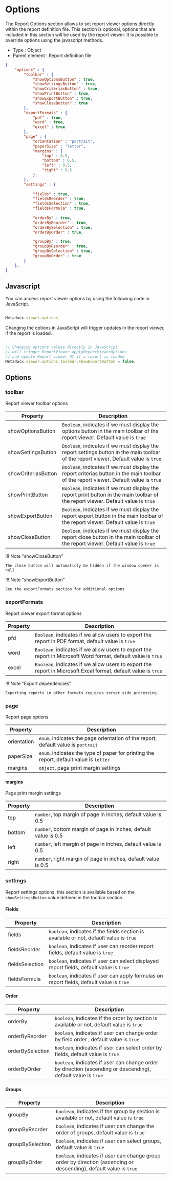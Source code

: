 # Options
The Report Options section allows to set report viewer options directly within the report definition file. This section is optional, options that are included in this section will be used by the report viewer. It is possible to override options using the javascript methods.

- Type : Object
- Parent element : Report definition file

```JSON
{
    "options" : {
        "toolbar" : {
            "showOptionsButton" : true,
            "showSettingsButton" : true,
            "showCriteriasButton" : true,
            "showPrintButton" : true,            
            "showExportButton" : true,
            "showCloseButton" : true
        },
        "exportFormats" : {
            "pdf" : true,
            "word" : true,
            "excel" : true
        },
        "page" : {
            "orientation" : "portrait",
            "paperSize" : "letter",
            "margins" : {
                "top" : 0.5,
                "bottom" : 0.5,
                "left" : 0.5,
                "right" : 0.5
            },
        },
        "settings" : {
            
            "fields" : true,
            "fieldsReorder" : true,
            "fieldsSelection" : true,
            "fieldsFormula" : true,            
            
            "orderBy" : true,
            "orderByReorder" : true,
            "orderBySelection" : true,
            "orderByOrder" : true,

            "groupBy" : true,
            "groupByReorder" : true,
            "groupBySelection" : true,
            "groupByOrder" : true
        }
    },
}
```

## Javascript
You can access report viewer options by using the following code in JavaScript. 

```js

Metadocx.viewer.options

```

Changing the options in JavaScript will trigger updates in the report viewer, if the report is loaded. 

```js

// Changing options values directly in JavaScript 
// will trigger ReportViewer.applyReportViewerOptions 
// and update Report viewer UI if a report is loaded
Metadocx.viewer.options.toolbar.showExportButton = false;

```

## Options

### toolbar

Report viewer toolbar options

| Property            | Description                          |
| ------------------- | ------------------------------------ |
| showOptionsButton | `Boolean`, indicates if we must display the options button in the main toolbar of the report viewer. Default value is `true`  |
| showSettingsButton | `Boolean`, indicates if we must display the report settings button in the main toolbar of the report viewer. Default value is `true` |
| showCriteriasButton | `Boolean`, indicates if we must display the report criterias button in the main toolbar of the report viewer. Default value is `true` |
| showPrintButton | `Boolean`, indicates if we must display the report print button in the main toolbar of the report viewer. Default value is `true` |
| showExportButton | `Boolean`, indicates if we must display the report export button in the main toolbar of the report viewer. Default value is `true` |
| showCloseButton | `Boolean`, indicates if we must display the report close button in the main toolbar of the report viewer. Default value is `true` |

!!! Note "showCloseButton"

    The close button will automaticly be hidden if the window opener is null

!!! Note "showExportButton"

    See the exportFormats section for additional options

### exportFormats

Report viewer export format options

| Property            | Description                          |
| ------------------- | ------------------------------------ |
| pfd | `Boolean`, indicates if we allow users to export the report in PDF format, default value is `true`  |
| word | `Boolean`, indicates if we allow users to export the report in Microsoft Word format, default value is `true`  |
| excel | `Boolean`, indicates if we allow users to export the report in Microsoft Excel format, default value is `true`  |

!!! Note "Export dependencies"

    Exporting reports in other formats requires server side processing.

### page

Report page options

| Property            | Description                          |
| ------------------- | ------------------------------------ |
| orientation | `enum`, indicates the page orientation of the report, default value is `portrait`  |
| paperSize | `enum`, indicates the type of paper for printing the report, default value is `letter`  |
| margins | `object`, page print margin settings  |

#### margins

Page print margin settings

| Property            | Description                          |
| ------------------- | ------------------------------------ |
| top | `number`, top margin of page in inches, default value is 0.5  |
| bottom | `number`, bottom margin of page in inches, default value is 0.5  |
| left | `number`, left margin of page in inches, default value is 0.5  |
| right | `number`, right margin of page in inches, default value is 0.5  |


### settings

Report settings options, this section is available based on the `showSettingsButton` value defined in the toolbar section.

#### Fields

| Property            | Description                          |
| ------------------- | ------------------------------------ |
| fields | `boolean`, indicates if the fields section is available or not, default value is `true`  |
| fieldsReorder | `boolean`, indicates if user can reorder report fields, default value is `true`  |
| fieldsSelection | `boolean`, indicates if user can select displayed report fields, default value is `true`  |
| fieldsFormula | `boolean`, indicates if user can apply formulas on report fields, default value is `true`  |

#### Order

| Property            | Description                          |
| ------------------- | ------------------------------------ |
| orderBy | `boolean`, indicates if the order by section is available or not, default value is `true`  |
| orderByReorder | `boolean`, indicates if user can change order by field order , default value is `true`  |
| orderBySelection | `boolean`, indicates if user can select order by fields, default value is `true`  |
| orderByOrder | `boolean`, indicates if user can change order by direction (ascending or descending), default value is `true`  |

#### Groups

| Property            | Description                          |
| ------------------- | ------------------------------------ |
| groupBy | `boolean`, indicates if the group by section is available or not, default value is `true`  |
| groupByReorder | `boolean`, indicates if user can change the order of groups, default value is `true`  |
| groupBySelection | `boolean`, indicates if user can select groups, default value is `true`  |
| groupByOrder | `boolean`, indicates if user can change group order by direction (ascending or descending), default value is `true`  |